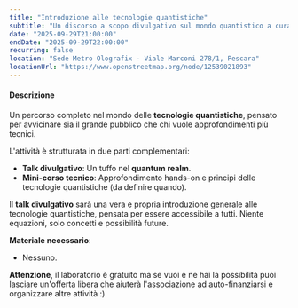 ```yaml
---
title: "Introduzione alle tecnologie quantistiche"
subtitle: "Un discorso a scopo divulgativo sul mondo quantistico a cura di Simone De Liberato"
date: "2025-09-29T21:00:00"
endDate: "2025-09-29T22:00:00"
recurring: false
location: "Sede Metro Olografix - Viale Marconi 278/1, Pescara"
locationUrl: "https://www.openstreetmap.org/node/12539021893"
---
```


#### **Descrizione**  
Un percorso completo nel mondo delle **tecnologie quantistiche**, pensato per avvicinare sia il grande pubblico che chi vuole approfondimenti più tecnici.

L'attività è strutturata in due parti complementari:
- **Talk divulgativo**: Un tuffo nel **quantum realm**.
- **Mini-corso tecnico**: Approfondimento hands-on e principi delle tecnologie quantistiche (da definire quando).

Il **talk divulgativo** sarà una vera e propria introduzione generale alle tecnologie quantistiche, pensata per essere accessibile a tutti. Niente equazioni, solo concetti e possibilità future.

**Materiale necessario**:
 - Nessuno.

**Attenzione**, il laboratorio è gratuito ma se vuoi e ne hai la possibilità puoi lasciare un'offerta libera che aiuterà l'associazione ad auto-finanziarsi e organizzare altre attività :)